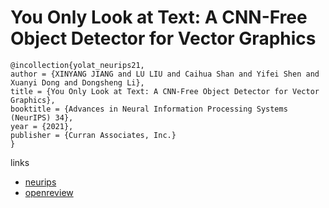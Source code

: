 # You Only Look at Text: A CNN-Free Object Detector for Vector Graphics

```
@incollection{yolat_neurips21,
author = {XINYANG JIANG and LU LIU and Caihua Shan and Yifei Shen and Xuanyi Dong and Dongsheng Li},
title = {You Only Look at Text: A CNN-Free Object Detector for Vector Graphics},
booktitle = {Advances in Neural Information Processing Systems (NeurIPS) 34},
year = {2021},
publisher = {Curran Associates, Inc.}
}
```

links
- [neurips](https://neurips.cc/Conferences/2021/ScheduleMultitrack?event=28654)
- [openreview](https://openreview.net/forum?id=_ZXlOpdufFJ)
